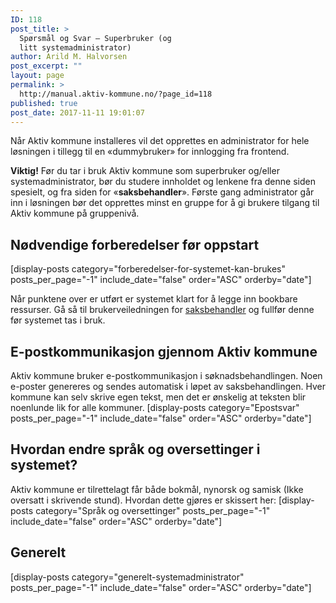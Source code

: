 ```yaml
---
ID: 118
post_title: >
  Spørsmål og Svar – Superbruker (og
  litt systemadministrator)
author: Arild M. Halvorsen
post_excerpt: ""
layout: page
permalink: >
  http://manual.aktiv-kommune.no/?page_id=118
published: true
post_date: 2017-11-11 19:01:07
---
```

Når Aktiv kommune installeres vil det opprettes en administrator for hele løsningen i tillegg til en «dummybruker» for innlogging fra frontend.

**Viktig!** Før du tar i bruk Aktiv kommune som superbruker og/eller systemadministrator, bør du studere innholdet og lenkene fra denne siden spesielt, og fra siden for «<strong>saksbehandler</strong>». Første gang administrator går inn i løsningen bør det opprettes minst en gruppe for å gi brukere tilgang til Aktiv kommune på gruppenivå.

## Nødvendige forberedelser før oppstart
[display-posts category="forberedelser-for-systemet-kan-brukes" posts_per_page="-1" include_date="false" order="ASC" orderby="date"]

Når punktene over er utført er systemet klart for å legge inn bookbare ressurser. Gå så til brukerveiledningen for [saksbehandler](https://manual.aktiv-kommune.no/?page_id=116) og fullfør denne før systemet tas i bruk.

## E-postkommunikasjon gjennom Aktiv kommune
Aktiv kommune bruker e-postkommunikasjon i søknadsbehandlingen. Noen e-poster genereres og sendes automatisk i løpet av saksbehandlingen. Hver kommune kan selv skrive egen tekst, men det er ønskelig at teksten blir noenlunde lik for alle kommuner.
[display-posts category="Epostsvar" posts_per_page="-1" include_date="false" order="ASC" orderby="date"]

## Hvordan endre språk og oversettinger i systemet?
Aktiv kommune er tilrettelagt får både bokmål, nynorsk og samisk (Ikke oversatt i skrivende stund). Hvordan dette gjøres er skissert her: [display-posts category="Språk og oversettinger" posts_per_page="-1" include_date="false" order="ASC" orderby="date"]

## Generelt
[display-posts category="generelt-systemadministrator" posts_per_page="-1" include_date="false" order="ASC" orderby="date"]